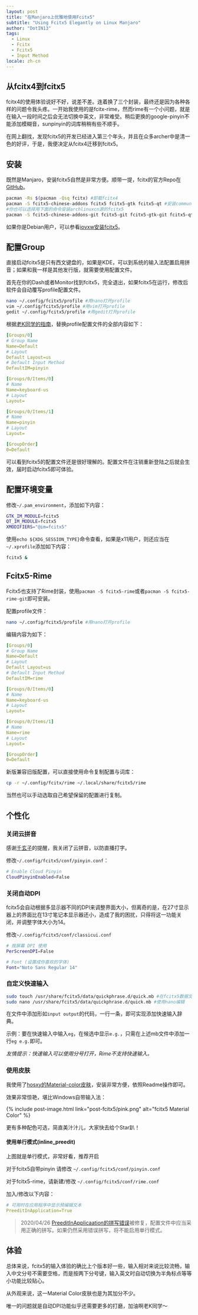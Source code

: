 ```yaml
---
layout: post
title: "在Manjaro上优雅地使用Fcitx5"
subtitle: "Using Fcitx5 Elegantly on Linux Manjaro"
author: "DotIN13"
tags:
  - Linux
  - Fcitx
  - Fcitx5
  - Input Method
locale: zh-cn
---
```


## 从fcitx4到fcitx5

fcitx4的使用体验说好不好，说差不差。连着换了三个封装，最终还是因为各种各样的问题令我头疼。一开始我使用的是fcitx-rime，然而rime有一个小问题，就是在输入一段时间之后会无法切换中英文，非常难受。稍后更换的google-pinyin不能添加模糊音，sunpinyin的词库稍稍有些不顺手。

在网上翻找，发现fcitx5的开发已经进入第三个年头，并且在众多archer中是清一色的好评，于是，我便决定从fcitx4迁移到fcitx5。

## 安装

既然是Manjaro，安装fcitx5自然是非常方便。顺带一提，fcitx的官方Repo在[GitHub](https://github.com/fcitx/fcitx5)。

```bash
pacman -Rs $(pacman -Qsq fcitx) #卸载fcitx4
pacman -S fcitx5-chinese-addons fcitx5 fcitx5-gtk fcitx5-qt #安装community源的fcitx5
#你也可以选择用下面的命令安装archlinuxcn源的fcitx5
pacman -S fcitx5-chinese-addons-git fcitx5-git fcitx5-gtk-git fcitx5-qt5-git
```

如果你是Debian用户，可以参看[iovxw安装fcitx5](https://iovxw.net/p/fcitx5/)。

## 配置Group

直接启动fcitx5是只有西文键盘的，如果是KDE，可以到系统的输入法配置启用拼音；如果和我一样是其他发行版，就需要使用配置文件。

首先在你的Dash或者Monitor找到fcitx5，完全退出，如果fcitx5在运行，修改后软件会自动覆写profile配置文件。

```bash
nano ~/.config/fcitx5/profile #用nano打开profile
vim ~/.config/fcitx5/profile #用vim打开profile
gedit ~/.config/fcitx5/profile #用gedit打开profile
```

根据[老K同学的指南](https://www.csslayer.info/wordpress/fcitx-dev/a-new-pinyin-input-method-that-might-be-slightly-better-than-sunpinyin/)，替换profile配置文件的全部内容如下：

```yaml
[Groups/0]
# Group Name
Name=Default
# Layout
Default Layout=us
# Default Input Method
DefaultIM=pinyin

[Groups/0/Items/0]
# Name
Name=keyboard-us
# Layout
Layout=

[Groups/0/Items/1]
# Name
Name=pinyin
# Layout
Layout=

[GroupOrder]
0=Default
```

可以看到fcitx5的配置文件还是很好理解的。配置文件在注销重新登陆之后就会生效，届时启动fcitx5即可体验。

## 配置环境变量

修改`~/.pam_environment`，添加如下内容：

```bash
GTK_IM_MODULE=fcitx5
QT_IM_MODULE=fcitx5
XMODIFIERS="@im=fcitx5"
```

使用`echo ${XDG_SESSION_TYPE}`命令查看，如果是x11用户，则还应当在`~/.xprofile`添加如下内容：

```bash
fcitx5 &
```

## Fcitx5-Rime

Fcitx5也支持了Rime封装，使用`pacman -S fcitx5-rime`或者`pacman -S fcitx5-rime-git`即可安装。

配置profile文件：

```bash
nano ~/.config/fcitx5/profile #用nano打开profile
```

编辑内容为如下：

```yaml
[Groups/0]
# Group Name
Name=Default
# Layout
Default Layout=us
# Default Input Method
DefaultIM=rime

[Groups/0/Items/0]
# Name
Name=keyboard-us
# Layout
Layout=

[Groups/0/Items/1]
# Name
Name=rime
# Layout
Layout=

[GroupOrder]
0=Default
```

新版兼容旧版配置，可以直接使用命令复制配置与词库：

```bash
cp -r ~/.config/fcitx/rime ~/.local/share/fcitx5/rime
```

当然也可以手动选取自己希望保留的配置进行复制。

## 个性化

### 关闭云拼音

感谢[千玄子](https://zjukuny.github.io/posts/fcitx5/)的提醒，我关闭了云拼音，以防直播打字。

修改`~/.config/fcitx5/conf/pinyin.conf`：

```bash
# Enable Cloud Pinyin
CloudPinyinEnabled=False
```

### 关闭自动DPI

fcitx5会自动根据多显示器不同的DPI来调整界面大小，但离奇的是，在27寸显示器上的界面比在13寸笔记本显示器还小，造成了我的困扰，只得将这一功能关闭，并调整字体大小为14。

修改`~/.config/fcitx5/conf/classicui.conf`

```bash
# 按屏幕 DPI 使用
PerScreenDPI=False

# Font (设置成你喜欢的字体)
Font="Noto Sans Regular 14"
```

### 自定义快速输入

```bash
sudo touch /usr/share/fcitx5/data/quickphrase.d/quick.mb #在fcitx5数据文件夹建立mb文件
sudo nano /usr/share/fcitx5/data/quickphrase.d/quick.mb #使用nano编辑
```

在文件中添加形如`input output`的代码，一行一条，即可实现添加快速输入辞典。

示例：要在快速输入中输入`eg`，在候选中显示`e.g.`，只需在上述mb文件中添加一行`eg e.g.`即可。

*友情提示：快速输入可以使用分号打开，Rime不支持快速输入。*

### 使用皮肤

我使用了[hosxy的Material-color皮肤](https://github.com/hosxy/Fcitx5-Material-Color)，安装非常方便，依照Readme操作即可。

效果非常惊艳，堪比Windows自带输入法：

{% include post-image.html link="post-fcitx5/pink.png" alt="fcitx5 Material Color" %}

更有多种配色可选，简直美汁汁儿，大家快去给个Star趴！

#### 使用单行模式(inline_preedit)

上图就是单行模式，非常好看，推荐开启

对于fcitx5自带pinyin 请修改 `~/.config/fcitx5/conf/pinyin.conf`

对于fcitx5-rime，请新建/修改 `~/.config/fcitx5/conf/rime.conf` 

加入/修改以下内容：

```yaml
# 可用时在应用程序中显示预编辑文本
PreeditInApplication=True
```

> 2020/04/26 [PreeditInApplicaation的拼写错误](https://github.com/fcitx/fcitx5-chinese-addons/commit/afdba83d6ec00c0a73357a3cdd3b97f5f6c9ee50)被修复，配置文件中应当采用正确的拼写。如果仍然采用错误拼写，将不能启用单行模式。

## 体验

总体来说，fcitx5的输入体验的确比上个版本好一些，输入相对来说比较流畅，输入中文分号不需要空格，而是按两下分号键，输入英文时自动切换为半角标点等等小功能比较贴心。

从外观来说，这一Material Color皮肤也是为其加分不少。

唯一的问题就是自动DPI功能似乎还需要更多的打磨，加油啊老K同学～